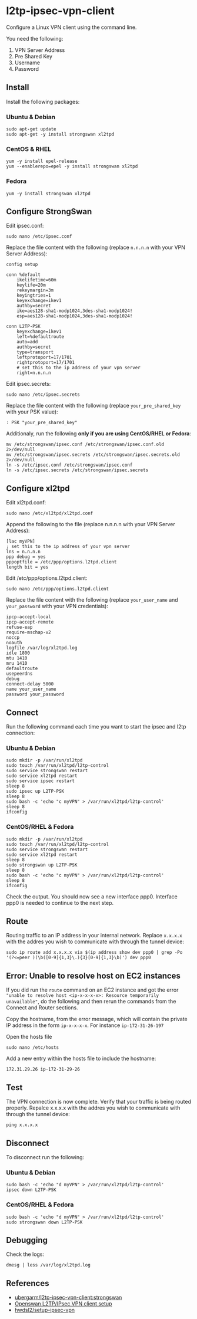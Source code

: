 # l2tp-ipsec-vpn-client

Configure a Linux VPN client using the command line.

You need the following:

1. VPN Server Address
2. Pre Shared Key
3. Username
4. Password

## Install

Install the following packages:

### Ubuntu & Debian

    sudo apt-get update
    sudo apt-get -y install strongswan xl2tpd

### CentOS & RHEL

    yum -y install epel-release
    yum --enablerepo=epel -y install strongswan xl2tpd

### Fedora

    yum -y install strongswan xl2tpd

## Configure StrongSwan

Edit ipsec.conf:

    sudo nano /etc/ipsec.conf

Replace the file content with the following (replace `n.n.n.n` with your VPN Server Address):

    config setup

    conn %default
        ikelifetime=60m
        keylife=20m
        rekeymargin=3m
        keyingtries=1
        keyexchange=ikev1
        authby=secret
        ike=aes128-sha1-modp1024,3des-sha1-modp1024!
        esp=aes128-sha1-modp1024,3des-sha1-modp1024!

    conn L2TP-PSK
        keyexchange=ikev1
        left=%defaultroute
        auto=add
        authby=secret
        type=transport
        leftprotoport=17/1701
        rightprotoport=17/1701
        # set this to the ip address of your vpn server
        right=n.n.n.n

Edit ipsec.secrets:

    sudo nano /etc/ipsec.secrets

Replace the file content with the following (replace `your_pre_shared_key` with your PSK value):

    : PSK "your_pre_shared_key"

Additionaly, run the following **only if you are using CentOS/RHEL or Fedora**:

    mv /etc/strongswan/ipsec.conf /etc/strongswan/ipsec.conf.old 2>/dev/null
    mv /etc/strongswan/ipsec.secrets /etc/strongswan/ipsec.secrets.old 2>/dev/null
    ln -s /etc/ipsec.conf /etc/strongswan/ipsec.conf
    ln -s /etc/ipsec.secrets /etc/strongswan/ipsec.secrets

## Configure xl2tpd

Edit xl2tpd.conf:

    sudo nano /etc/xl2tpd/xl2tpd.conf

Append the following to the file (replace n.n.n.n with your VPN Server Address):

    [lac myVPN]
    ; set this to the ip address of your vpn server
    lns = n.n.n.n
    ppp debug = yes
    pppoptfile = /etc/ppp/options.l2tpd.client
    length bit = yes

Edit /etc/ppp/options.l2tpd.client:

    sudo nano /etc/ppp/options.l2tpd.client

Replace the file content with the following (replace `your_user_name` and `your_password` with your VPN credentials):

    ipcp-accept-local
    ipcp-accept-remote
    refuse-eap
    require-mschap-v2
    noccp
    noauth
    logfile /var/log/xl2tpd.log
    idle 1800
    mtu 1410
    mru 1410
    defaultroute
    usepeerdns
    debug
    connect-delay 5000
    name your_user_name
    password your_password

## Connect

Run the following command each time you want to start the ipsec and l2tp connection:

### Ubuntu & Debian
    sudo mkdir -p /var/run/xl2tpd
    sudo touch /var/run/xl2tpd/l2tp-control
    sudo service strongswan restart
    sudo service xl2tpd restart
    sudo service ipsec restart
    sleep 8
    sudo ipsec up L2TP-PSK
    sleep 8
    sudo bash -c 'echo "c myVPN" > /var/run/xl2tpd/l2tp-control'
    sleep 8
    ifconfig

### CentOS/RHEL & Fedora
    sudo mkdir -p /var/run/xl2tpd
    sudo touch /var/run/xl2tpd/l2tp-control
    sudo service strongswan restart
    sudo service xl2tpd restart
    sleep 8
    sudo strongswan up L2TP-PSK
    sleep 8
    sudo bash -c 'echo "c myVPN" > /var/run/xl2tpd/l2tp-control'
    sleep 8
    ifconfig

Check the output. You should now see a new interface ppp0. Interface ppp0 is needed to continue to the next step.

## Route

Routing traffic to an IP address in your internal network. Replace `x.x.x.x` with the addres you wish to communicate with through the tunnel device:

    sudo ip route add x.x.x.x via $(ip address show dev ppp0 | grep -Po '(?<=peer )(\b([0-9]{1,3}\.){3}[0-9]{1,3}\b)') dev ppp0

## Error: Unable to resolve host on EC2 instances

If you did run the `route` command on an EC2 instance and got the error `"unable to resolve host <ip-x-x-x-x>: Resource temporarily unavailable"`, do the following and then rerun the commands from the Connect and Router sections.

Copy the hostname, from the error message, which will contain the private IP address in the form `ip-x-x-x-x`. For instance `ip-172-31-26-197`

Open the hosts file

    sudo nano /etc/hosts

Add a new entry within the hosts file to include the hostname:

    172.31.29.26 ip-172-31-29-26

## Test

The VPN connection is now complete. Verify that your traffic is being routed properly. Repalce x.x.x.x with the addres you wish to communicate with through the tunnel device:

    ping x.x.x.x

## Disconnect

To disconnect run the following:

### Ubuntu & Debian

    sudo bash -c 'echo "d myVPN" > /var/run/xl2tpd/l2tp-control'
    ipsec down L2TP-PSK

### CentOS/RHEL & Fedora

    sudo bash -c 'echo "d myVPN" > /var/run/xl2tpd/l2tp-control'
    sudo strongswan down L2TP-PSK

## Debugging

Check the logs:

    dmesg | less /var/log/xl2tpd.log

## References

- [ubergarm/l2tp-ipsec-vpn-client:strongswan](https://github.com/ubergarm/l2tp-ipsec-vpn-client/tree/strongswan)
- [Openswan L2TP/IPsec VPN client setup](https://wiki.archlinux.org/index.php/Openswan_L2TP/IPsec_VPN_client_setup)
- [hwdsl2/setup-ipsec-vpn](https://github.com/hwdsl2/setup-ipsec-vpn/blob/master/docs/clients.md#configure-linux-vpn-clients-using-the-command-line)
